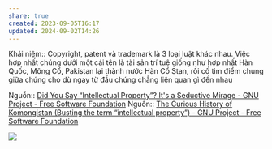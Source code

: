```yaml
---
share: true
created: 2023-09-05T16:17
updated: 2024-09-02T14:26
---
```

Khái niệm:: 
Copyright, patent và trademark là 3 loại luật khác nhau. Việc hợp nhất chúng dưới một cái tên là tài sản trí tuệ giống như hợp nhất Hàn Quốc, Mông Cổ, Pakistan lại thành nước Hàn Cổ Stan, rồi cố tìm điểm chung giữa chúng cho dù ngay từ đầu chúng chẳng liên quan gì đến nhau

Nguồn:: [Did You Say “Intellectual Property”? It's a Seductive Mirage - GNU Project - Free Software Foundation](https://www.gnu.org/philosophy/not-ipr.html)
Nguồn:: [The Curious History of Komongistan (Busting the term “intellectual property”) - GNU Project - Free Software Foundation](https://www.gnu.org/philosophy/komongistan.html)

![](https://bonkersworld.net/img/2012-09-14_stores_in_the_cloud.png) 
